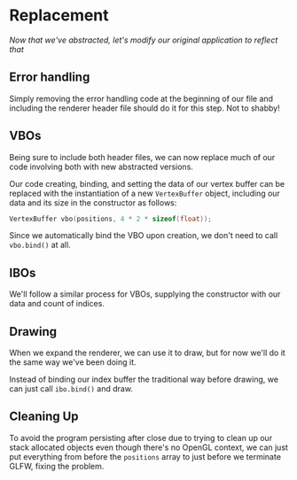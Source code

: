 # Replacement

*Now that we've abstracted, let's modify our original application to reflect that*

## Error handling

Simply removing the error handling code at the beginning of our file and including the renderer header file should do it for this step. Not to shabby!

## VBOs

Being sure to include both header files, we can now replace much of our code involving both with new abstracted versions.

Our code creating, binding, and setting the data of our vertex buffer can be replaced with the instantiation of a new `VertexBuffer` object, including our data and its size in the constructor as follows:

```c++
VertexBuffer vbo(positions, 4 * 2 * sizeof(float));
```

Since we automatically bind the VBO upon creation, we don't need to call `vbo.bind()` at all.

## IBOs

We'll follow a similar process for VBOs, supplying the constructor with our data and count of indices.

## Drawing

When we expand the renderer, we can use it to draw, but for now we'll do it the same way we've been doing it.

Instead of binding our index buffer the traditional way before drawing, we can just call `ibo.bind()` and draw.

## Cleaning Up

To avoid the program persisting after close due to trying to clean up our stack allocated objects even though there's no OpenGL context, we can just put everything from before the `positions` array to just before we terminate GLFW, fixing the problem.

